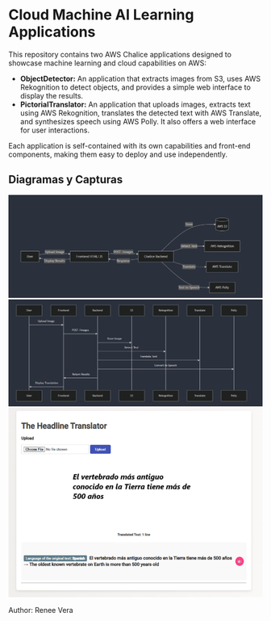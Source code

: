 # Cloud Machine AI Learning Applications

This repository contains two AWS Chalice applications designed to showcase machine learning and cloud capabilities on AWS:

- **ObjectDetector:** An application that extracts images from S3, uses AWS Rekognition to detect objects, and provides a simple web interface to display the results.
- **PictorialTranslator:** An application that uploads images, extracts text using AWS Rekognition, translates the detected text with AWS Translate, and synthesizes speech using AWS Polly. It also offers a web interface for user interactions.

Each application is self-contained with its own capabilities and front-end components, making them easy to deploy and use independently.

## Diagramas y Capturas

![Architecture Diagram](architecture_diagram.png)
![Component Interaction Diagram](component_interaction_diagram.png)
![Web Test Head Renee](web_test_head_renee.png)

Author: Renee Vera
